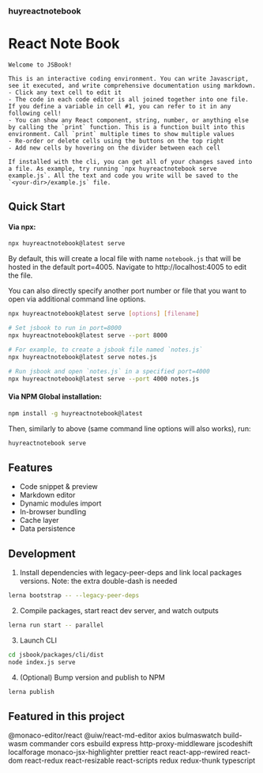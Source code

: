 ### huyreactnotebook

#  React Note Book

```
Welcome to JSBook!

This is an interactive coding environment. You can write Javascript, see it executed, and write comprehensive documentation using markdown.
- Click any text cell to edit it
- The code in each code editor is all joined together into one file. If you define a variable in cell #1, you can refer to it in any following cell!
- You can show any React component, string, number, or anything else by calling the `print` function. This is a function built into this environment. Call `print` multiple times to show multiple values
- Re-order or delete cells using the buttons on the top right
- Add new cells by hovering on the divider between each cell

If installed with the cli, you can get all of your changes saved into a file. As example, try running `npx huyreactnotebook serve example.js`. All the text and code you write will be saved to the `<your-dir>/example.js` file.
```

## Quick Start

#### Via npx:

```bash
npx huyreactnotebook@latest serve
```

By default, this will create a local file with name `notebook.js` that will be hosted in the default port=4005. Navigate to http://localhost:4005 to edit the file.

You can also directly specify another port number or file that you want to open via additional command line options.

```bash
npx huyreactnotebook@latest serve [options] [filename]

# Set jsbook to run in port=8000
npx huyreactnotebook@latest serve --port 8000

# For example, to create a jsbook file named `notes.js`
npx huyreactnotebook@latest serve notes.js

# Run jsbook and open `notes.js` in a specified port=4000
npx huyreactnotebook@latest serve --port 4000 notes.js

```

#### Via NPM Global installation:

```bash
npm install -g huyreactnotebook@latest
```

Then, similarly to above (same command line options will also works), run:

```bash
huyreactnotebook serve
```

## Features

- Code snippet & preview
- Markdown editor
- Dynamic modules import
- In-browser bundling
- Cache layer
- Data persistence


## Development

1. Install dependencies with legacy-peer-deps and link local packages versions. Note: the extra double-dash is needed

```bash
lerna bootstrap -- --legacy-peer-deps
```

2. Compile packages, start react dev server, and watch outputs

```bash
lerna run start -- parallel
```

3. Launch CLI

```bash
cd jsbook/packages/cli/dist
node index.js serve
```

4. (Optional) Bump version and publish to NPM

```bash
lerna publish
```

## Featured in this project

@monaco-editor/react
@uiw/react-md-editor
axios
bulmaswatch
build-wasm
commander
cors
esbuild
express
http-proxy-middleware
jscodeshift
localforage
monaco-jsx-highlighter
prettier
react
react-app-rewired
react-dom
react-redux
react-resizable
react-scripts
redux
redux-thunk
typescript
